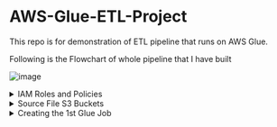 # AWS-Glue-ETL-Project
This repo is for demonstration of ETL pipeline that runs on AWS Glue.


Following is the Flowchart of whole pipeline that I have built

![image](https://github.com/yantrik-patel/AWS-Glue-ETL-Project/assets/116425101/18a890dc-f523-4db1-99d7-ba9f94f13d97)

<details>

<summary>IAM Roles and Policies</summary>

(1) glue_crawler_role: This is glue role for S3 Bucket access, Cloudwatch Logs and Glue permissions.   
    Following policies needs to be attached to this role   
    - AmazonS3FullAccess  
    - AWSGlueServiceRole   
    - CloudWatchFullAccess   
    
(2) glue_redshift_role: This is glue role for Redshift access, S3 access and Glue permissions.   
    Following policies needs to be attached to this role   
    - AmazonRedshiftFullAccess  
    - AmazonS3FullAccess   
    - AWSGlueServiceRole



</details>


<details>

<summary>Source File S3 Buckets</summary>

Bucket name is 'glue-etl-project-yantrik'

I have created a folder named 'input' where our client will upload the files.

Few more folders are created
- output---> to store the processed files(parquet files)
- scripts---> to store the glue scripts
- temp---> to store the glue/spark intermediate actions and results

![image](https://github.com/yantrik-patel/AWS-Glue-ETL-Project/assets/116425101/ddca23e3-ff1e-4fa9-8e4a-7a6bb07ca7d8)



</details>


<details>

<summary>Creating the 1st Glue Job</summary>


<details>

<summary>Creating the Glue Database</summary>
Let's create the database 'mydatabase'


![image](https://github.com/yantrik-patel/AWS-Glue-ETL-Project/assets/116425101/18974c10-a2d2-44e0-b81c-4d54c954488e)

</details>

<details>

<summary>Creating the 1st Glue Crawler</summary>

![image](https://github.com/yantrik-patel/AWS-Glue-ETL-Project/assets/116425101/62272fdd-d5cf-4f51-aa69-3b0a6a9a8f4c)

Following are the further details we need to provide for creating the crawler

- Crawler Details:
    - Name: 'crawl_source_s3_files'
- Data source configuration:
    - Add data source: choose S3 bucker folder upto 'product' folder. So glue will create a table named 'product'.
- Configure security settings
    - IAM Role: choose from the roles we created earlier
- Set output and scheduling
    - Output configuration: Target database: choose 'mydatabase'
    - Crawler schedule: On Demand
 
Now the crawler is created, we can run the crawler. This will create product table in mydatabase DB and we can query the data from ATHENA.
</details>




<details>
<summary>Creating 1st Glue Job</summary>

![image](https://github.com/yantrik-patel/AWS-Glue-ETL-Project/assets/116425101/83732fea-dfb9-45f5-9377-074d372cf323)

- **source**: The product table in mydatabase that glue crawler have created
- **transformation**: Change Schema---We will rename column, fix the datatype, do aggregation and write the final file in Parquet format later with in the script itself.
  The transformation script is available in this repo. File name is 'glue_job_read_from_source_s3.py'.
  
- **target**: the target will be our S3 bucket's output folder
  
![image](https://github.com/yantrik-patel/AWS-Glue-ETL-Project/assets/116425101/a0282445-e20c-44ca-bb02-d94515b01f37)

Once the job runs successfully, we will have parquet file in S3 output folder.
</details>

</details>

